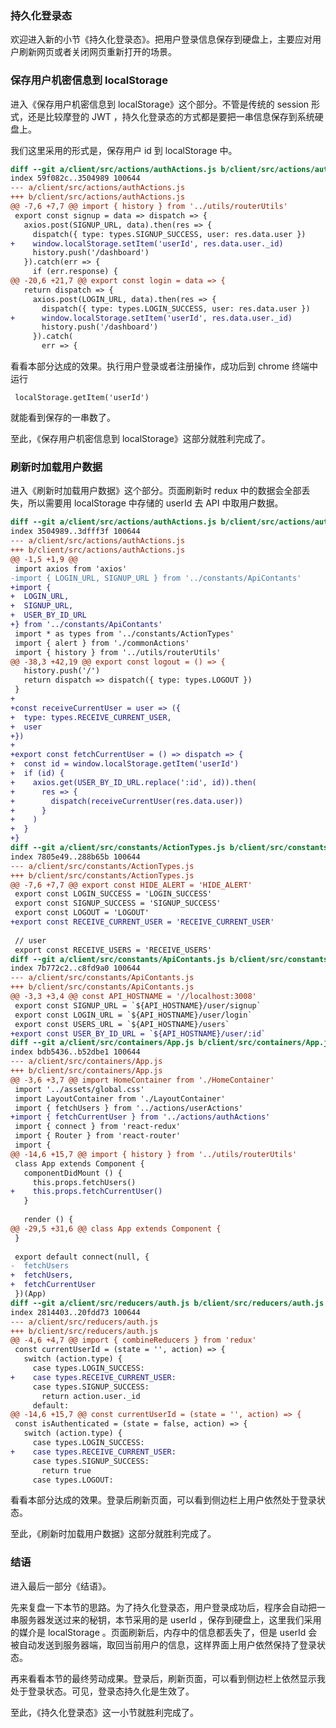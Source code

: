 ### 持久化登录态

欢迎进入新的小节《持久化登录态》。把用户登录信息保存到硬盘上，主要应对用户刷新网页或者关闭网页重新打开的场景。


### 保存用户机密信息到 localStorage

进入《保存用户机密信息到 localStorage》这个部分。不管是传统的 session 形式，还是比较摩登的 JWT ，持久化登录态的方式都是要把一串信息保存到系统硬盘上。

我们这里采用的形式是，保存用户 id 到 localStorage 中。

```diff
diff --git a/client/src/actions/authActions.js b/client/src/actions/authActions.js
index 59f082c..3504989 100644
--- a/client/src/actions/authActions.js
+++ b/client/src/actions/authActions.js
@@ -7,6 +7,7 @@ import { history } from '../utils/routerUtils'
 export const signup = data => dispatch => {
   axios.post(SIGNUP_URL, data).then(res => {
     dispatch({ type: types.SIGNUP_SUCCESS, user: res.data.user })
+    window.localStorage.setItem('userId', res.data.user._id)
     history.push('/dashboard')
   }).catch(err => {
     if (err.response) {
@@ -20,6 +21,7 @@ export const login = data => {
   return dispatch => {
     axios.post(LOGIN_URL, data).then(res => {
       dispatch({ type: types.LOGIN_SUCCESS, user: res.data.user })
+      window.localStorage.setItem('userId', res.data.user._id)
       history.push('/dashboard')
     }).catch(
       err => {
```



看看本部分达成的效果。执行用户登录或者注册操作，成功后到 chrome 终端中运行

```
 localStorage.getItem('userId')
```

就能看到保存的一串数了。

至此，《保存用户机密信息到 localStorage》这部分就胜利完成了。



### 刷新时加载用户数据

进入《刷新时加载用户数据》这个部分。页面刷新时 redux 中的数据会全部丢失，所以需要用 localStorage 中存储的 userId 去 API 中取用户数据。

```diff
diff --git a/client/src/actions/authActions.js b/client/src/actions/authActions.js
index 3504989..3dfff3f 100644
--- a/client/src/actions/authActions.js
+++ b/client/src/actions/authActions.js
@@ -1,5 +1,9 @@
 import axios from 'axios'
-import { LOGIN_URL, SIGNUP_URL } from '../constants/ApiContants'
+import {
+  LOGIN_URL,
+  SIGNUP_URL,
+  USER_BY_ID_URL
+} from '../constants/ApiContants'
 import * as types from '../constants/ActionTypes'
 import { alert } from './commonActions'
 import { history } from '../utils/routerUtils'
@@ -38,3 +42,19 @@ export const logout = () => {
   history.push('/')
   return dispatch => dispatch({ type: types.LOGOUT })
 }
+
+const receiveCurrentUser = user => ({
+  type: types.RECEIVE_CURRENT_USER,
+  user
+})
+
+export const fetchCurrentUser = () => dispatch => {
+  const id = window.localStorage.getItem('userId')
+  if (id) {
+    axios.get(USER_BY_ID_URL.replace(':id', id)).then(
+      res => {
+        dispatch(receiveCurrentUser(res.data.user))
+      }
+    )
+  }
+}
diff --git a/client/src/constants/ActionTypes.js b/client/src/constants/ActionTypes.js
index 7805e49..288b65b 100644
--- a/client/src/constants/ActionTypes.js
+++ b/client/src/constants/ActionTypes.js
@@ -7,6 +7,7 @@ export const HIDE_ALERT = 'HIDE_ALERT'
 export const LOGIN_SUCCESS = 'LOGIN_SUCCESS'
 export const SIGNUP_SUCCESS = 'SIGNUP_SUCCESS'
 export const LOGOUT = 'LOGOUT'
+export const RECEIVE_CURRENT_USER = 'RECEIVE_CURRENT_USER'
 
 // user
 export const RECEIVE_USERS = 'RECEIVE_USERS'
diff --git a/client/src/constants/ApiContants.js b/client/src/constants/ApiContants.js
index 7b772c2..c8fd9a0 100644
--- a/client/src/constants/ApiContants.js
+++ b/client/src/constants/ApiContants.js
@@ -3,3 +3,4 @@ const API_HOSTNAME = '//localhost:3008'
 export const SIGNUP_URL = `${API_HOSTNAME}/user/signup`
 export const LOGIN_URL = `${API_HOSTNAME}/user/login`
 export const USERS_URL = `${API_HOSTNAME}/users`
+export const USER_BY_ID_URL = `${API_HOSTNAME}/user/:id`
diff --git a/client/src/containers/App.js b/client/src/containers/App.js
index bdb5436..b52dbe1 100644
--- a/client/src/containers/App.js
+++ b/client/src/containers/App.js
@@ -3,6 +3,7 @@ import HomeContainer from './HomeContainer'
 import '../assets/global.css'
 import LayoutContainer from './LayoutContainer'
 import { fetchUsers } from '../actions/userActions'
+import { fetchCurrentUser } from '../actions/authActions'
 import { connect } from 'react-redux'
 import { Router } from 'react-router'
 import {
@@ -14,6 +15,7 @@ import { history } from '../utils/routerUtils'
 class App extends Component {
   componentDidMount () {
     this.props.fetchUsers()
+    this.props.fetchCurrentUser()
   }
 
   render () {
@@ -29,5 +31,6 @@ class App extends Component {
 }
 
 export default connect(null, {
-  fetchUsers
+  fetchUsers,
+  fetchCurrentUser
 })(App)
diff --git a/client/src/reducers/auth.js b/client/src/reducers/auth.js
index 2814403..20fdd73 100644
--- a/client/src/reducers/auth.js
+++ b/client/src/reducers/auth.js
@@ -4,6 +4,7 @@ import { combineReducers } from 'redux'
 const currentUserId = (state = '', action) => {
   switch (action.type) {
     case types.LOGIN_SUCCESS:
+    case types.RECEIVE_CURRENT_USER:
     case types.SIGNUP_SUCCESS:
       return action.user._id
     default:
@@ -14,6 +15,7 @@ const currentUserId = (state = '', action) => {
 const isAuthenticated = (state = false, action) => {
   switch (action.type) {
     case types.LOGIN_SUCCESS:
+    case types.RECEIVE_CURRENT_USER:
     case types.SIGNUP_SUCCESS:
       return true
     case types.LOGOUT:
```


看看本部分达成的效果。登录后刷新页面，可以看到侧边栏上用户依然处于登录状态。

至此，《刷新时加载用户数据》这部分就胜利完成了。


### 结语

进入最后一部分《结语》。

先来复盘一下本节的思路。为了持久化登录态，用户登录成功后，程序会自动把一串服务器发送过来的秘钥，本节采用的是 userId ，保存到硬盘上，这里我们采用的媒介是 localStorage 。页面刷新后，内存中的信息都丢失了，但是 userId 会被自动发送到服务器端，取回当前用户的信息，这样界面上用户依然保持了登录状态。

再来看看本节的最终劳动成果。登录后，刷新页面，可以看到侧边栏上依然显示我处于登录状态。可见，登录态持久化是生效了。

至此，《持久化登录态》这一小节就胜利完成了。
